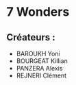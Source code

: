 # 7 Wonders

## Créateurs : 
* BAROUKH Yoni
* BOURGEAT Killian
* PANZERA Alexis
* REJNERI Clément


